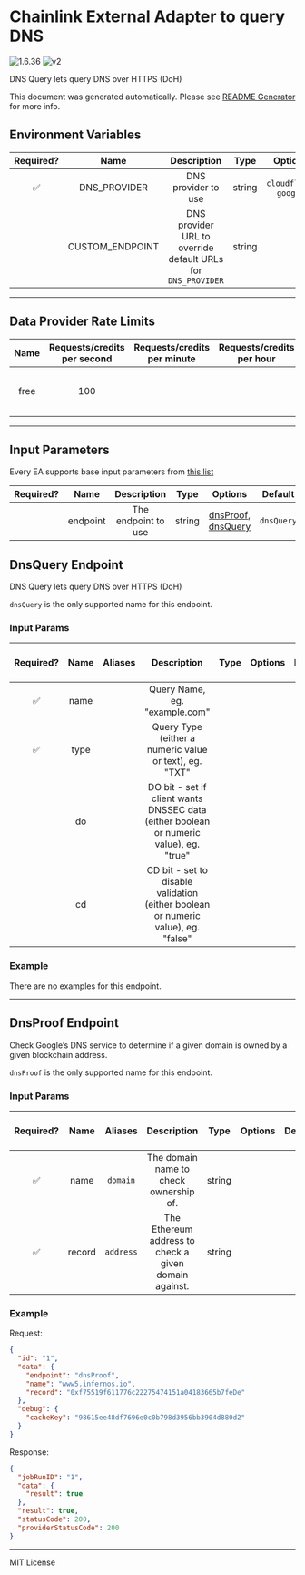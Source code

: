 # Chainlink External Adapter to query DNS

![1.6.36](https://img.shields.io/github/package-json/v/smartcontractkit/external-adapters-js?filename=packages/sources/dns-query/package.json) ![v2](https://img.shields.io/badge/framework%20version-v2-blueviolet)

DNS Query lets query DNS over HTTPS (DoH)

This document was generated automatically. Please see [README Generator](../../scripts#readme-generator) for more info.

## Environment Variables

| Required? |      Name       |                         Description                          |  Type  |        Options         | Default |
| :-------: | :-------------: | :----------------------------------------------------------: | :----: | :--------------------: | :-----: |
|    ✅     |  DNS_PROVIDER   |                     DNS provider to use                      | string | `cloudflare`, `google` |         |
|           | CUSTOM_ENDPOINT | DNS provider URL to override default URLs for `DNS_PROVIDER` | string |                        |         |

---

## Data Provider Rate Limits

| Name | Requests/credits per second | Requests/credits per minute | Requests/credits per hour |              Note               |
| :--: | :-------------------------: | :-------------------------: | :-----------------------: | :-----------------------------: |
| free |             100             |                             |                           | cloudflare @ 100, google @ 1500 |

---

## Input Parameters

Every EA supports base input parameters from [this list](../../core/bootstrap#base-input-parameters)

| Required? |   Name   |     Description     |  Type  |                            Options                             |  Default   |
| :-------: | :------: | :-----------------: | :----: | :------------------------------------------------------------: | :--------: |
|           | endpoint | The endpoint to use | string | [dnsProof](#dnsproof-endpoint), [dnsQuery](#dnsquery-endpoint) | `dnsQuery` |

## DnsQuery Endpoint

DNS Query lets query DNS over HTTPS (DoH)

`dnsQuery` is the only supported name for this endpoint.

### Input Params

| Required? | Name | Aliases |                                      Description                                       | Type | Options | Default | Depends On | Not Valid With |
| :-------: | :--: | :-----: | :------------------------------------------------------------------------------------: | :--: | :-----: | :-----: | :--------: | :------------: |
|    ✅     | name |         |                             Query Name, eg. "example.com"                              |      |         |         |            |                |
|    ✅     | type |         |                 Query Type (either a numeric value or text), eg. "TXT"                 |      |         |         |            |                |
|           |  do  |         | DO bit - set if client wants DNSSEC data (either boolean or numeric value), eg. "true" |      |         |         |            |                |
|           |  cd  |         |   CD bit - set to disable validation (either boolean or numeric value), eg. "false"    |      |         |         |            |                |

### Example

There are no examples for this endpoint.

---

## DnsProof Endpoint

Check Google’s DNS service to determine if a given domain is owned by a given blockchain address.

`dnsProof` is the only supported name for this endpoint.

### Input Params

| Required? |  Name  |  Aliases  |                      Description                      |  Type  | Options | Default | Depends On | Not Valid With |
| :-------: | :----: | :-------: | :---------------------------------------------------: | :----: | :-----: | :-----: | :--------: | :------------: |
|    ✅     |  name  | `domain`  |        The domain name to check ownership of.         | string |         |         |            |                |
|    ✅     | record | `address` | The Ethereum address to check a given domain against. | string |         |         |            |                |

### Example

Request:

```json
{
  "id": "1",
  "data": {
    "endpoint": "dnsProof",
    "name": "www5.infernos.io",
    "record": "0xf75519f611776c22275474151a04183665b7feDe"
  },
  "debug": {
    "cacheKey": "98615ee48df7696e0c0b798d3956bb3904d880d2"
  }
}
```

Response:

```json
{
  "jobRunID": "1",
  "data": {
    "result": true
  },
  "result": true,
  "statusCode": 200,
  "providerStatusCode": 200
}
```

---

MIT License
